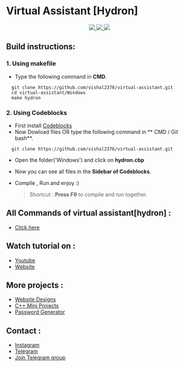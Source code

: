 # Virtual Assistant [Hydron]

<p align="center">
  <a href="https://github.com/vishal2376/virtual-assistant/issues">
    <img src="https://img.shields.io/github/issues/vishal2376/virtual-assistant"/> 
  </a>
  <a href="https://github.com/vishal2376/virtual-assistant/stargazers">
    <img src="https://img.shields.io/github/stars/vishal2376/virtual-assistant"/> 
  </a>
    <a href="https://github.com/vishal2376/virtual-assistant/blob/master/LICENSE">
    <img src="https://img.shields.io/github/license/vishal2376/virtual-assistant"/> 
  </a>
</p>


## Build instructions:
  
### 1. Using makefile

  - Type the following command in **CMD**.
  
  ```
    git clone https://github.com/vishal2376/virtual-assistant.git
    cd virtual-assistant/Windows
    make hydron
  ```


### 2. Using Codeblocks 

  - First install [Codeblocks](https://www.codeblocks.org/downloads/binaries/)  
  - Now Dowload files OR type the following command in ** CMD / Git bash**.
  
  ```
    git clone https://github.com/vishal2376/virtual-assistant.git
  ```
 
 - Open the folder('Windows') and click on **hydron.cbp**
 - Now you can see all files in the **Sidebar of Codeblocks**.
 - Compile , Run and enjoy :)

   > Shortcut : **Press F9** to compile and run together.
  
  
## All Commands of virtual assistant[hydron] :
 - [Click here](https://codervishal.wordpress.com/2020/08/05/hydron-virtual-assistant/#commands) 

## Watch tutorial on : 
 - [Youtube](https://www.youtube.com/watch?v=pbnQJsbWYNA&feature=youtu.be)
 - [Website](https://codervishal.wordpress.com/2020/08/05/hydron-virtual-assistant/) 

## More projects : 
   
  - [Website Designs](https://github.com/vishal2376/Website-Design)
  - [C++ Mini Projects](https://github.com/vishal2376/cpp-mini-projects) 
  - [Password Generator](https://github.com/vishal2376/password-generator) 

## Contact :  
  - [Instagram](https://www.instagram.com/vishal_2376/)
  - [Telegram](https://t.me/vishal2376/)
  - [Join Telegram group](https://t.me/cppwithtricks)
